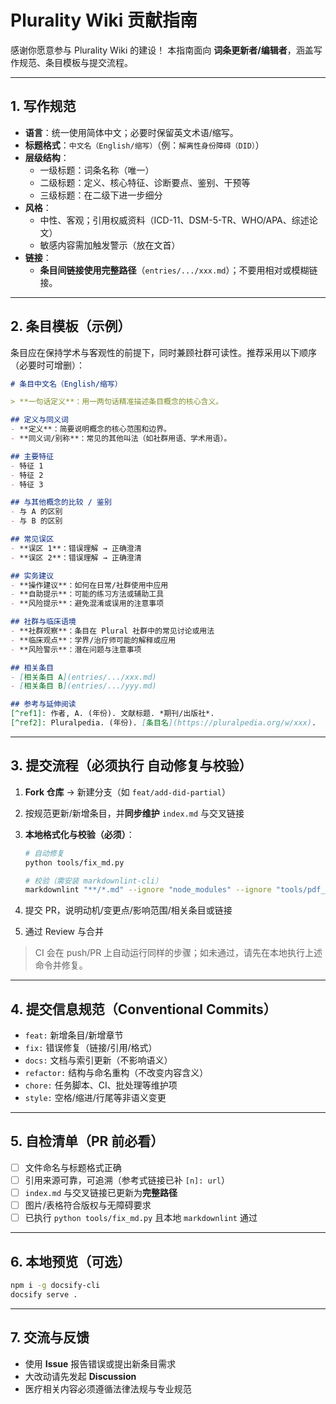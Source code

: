 # Plurality Wiki 贡献指南

感谢你愿意参与 Plurality Wiki 的建设！
本指南面向 **词条更新者/编辑者**，涵盖写作规范、条目模板与提交流程。

---

## 1. 写作规范

- **语言**：统一使用简体中文；必要时保留英文术语/缩写。
- **标题格式**：`中文名（English/缩写）`（例：`解离性身份障碍（DID）`）
- **层级结构**：
  - 一级标题：词条名称（唯一）
  - 二级标题：定义、核心特征、诊断要点、鉴别、干预等
  - 三级标题：在二级下进一步细分
- **风格**：
  - 中性、客观；引用权威资料（ICD-11、DSM-5-TR、WHO/APA、综述论文）
  - 敏感内容需加触发警示（放在文首）
- **链接**：
  - **条目间链接使用完整路径**（`entries/.../xxx.md`）；不要用相对或模糊链接。

---

## 2. 条目模板（示例）

条目应在保持学术与客观性的前提下，同时兼顾社群可读性。推荐采用以下顺序（必要时可增删）：

```markdown
# 条目中文名（English/缩写）

> **一句话定义**：用一两句话精准描述条目概念的核心含义。

## 定义与同义词
- **定义**：简要说明概念的核心范围和边界。
- **同义词/别称**：常见的其他叫法（如社群用语、学术用语）。

## 主要特征
- 特征 1
- 特征 2
- 特征 3

## 与其他概念的比较 / 鉴别
- 与 A 的区别
- 与 B 的区别

## 常见误区
- **误区 1**：错误理解 → 正确澄清  
- **误区 2**：错误理解 → 正确澄清  

## 实务建议
- **操作建议**：如何在日常/社群使用中应用  
- **自助提示**：可能的练习方法或辅助工具  
- **风险提示**：避免混淆或误用的注意事项  

## 社群与临床语境
- **社群观察**：条目在 Plural 社群中的常见讨论或用法  
- **临床观点**：学界/治疗师可能的解释或应用  
- **风险警示**：潜在问题与注意事项  

## 相关条目
- [相关条目 A](entries/.../xxx.md)  
- [相关条目 B](entries/.../yyy.md)  

## 参考与延伸阅读
[^ref1]: 作者, A. (年份). 文献标题. *期刊/出版社*.  
[^ref2]: Pluralpedia. (年份). [条目名](https://pluralpedia.org/w/xxx).  


```

---

## 3. 提交流程（必须执行 **自动修复与校验**）

1. **Fork 仓库** → 新建分支（如 `feat/add-did-partial`）
2. 按规范更新/新增条目，并**同步维护** `index.md` 与交叉链接
3. **本地格式化与校验（必须）**：

   ```bash
   # 自动修复
   python tools/fix_md.py

   # 校验（需安装 markdownlint-cli）
   markdownlint "**/*.md" --ignore "node_modules" --ignore "tools/pdf_export/vendor"
   ```

4. 提交 PR，说明动机/变更点/影响范围/相关条目或链接
5. 通过 Review 与合并

> CI 会在 push/PR 上自动运行同样的步骤；如未通过，请先在本地执行上述命令并修复。

---

## 4. 提交信息规范（Conventional Commits）

- `feat:` 新增条目/新增章节
- `fix:` 错误修复（链接/引用/格式）
- `docs:` 文档与索引更新（不影响语义）
- `refactor:` 结构与命名重构（不改变内容含义）
- `chore:` 任务脚本、CI、批处理等维护项
- `style:` 空格/缩进/行尾等非语义变更

---

## 5. 自检清单（PR 前必看）

- [ ] 文件命名与标题格式正确
- [ ] 引用来源可靠，可追溯（参考式链接已补 `[n]: url`）
- [ ] `index.md` 与交叉链接已更新为**完整路径**
- [ ] 图片/表格符合版权与无障碍要求
- [ ] 已执行 `python tools/fix_md.py` 且本地 `markdownlint` 通过

---

## 6. 本地预览（可选）

```bash
npm i -g docsify-cli
docsify serve .
```

---

## 7. 交流与反馈

- 使用 **Issue** 报告错误或提出新条目需求
- 大改动请先发起 **Discussion**
- 医疗相关内容必须遵循法律法规与专业规范
